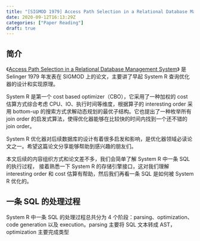 ```yaml
---
title: "[SIGMOD 1979] Access Path Selection in a Relational Database Management System"
date: 2020-09-12T16:13:29Z
categories: ["Paper Reading"]
draft: true
---
```


## 简介

《[Access Path Selection in a Relational Database Management System](https://courses.cs.duke.edu/compsci516/cps216/spring03/papers/selinger-etal-1979.pdf)》 是 Selinger 1979 年发表在 SIGMOD 上的论文，主要讲了早起 System R 查询优化器的设计和实现原理。

System R 是第一个 cost based optimizer（CBO），它采用了一种加权的 cost 估算方式综合考虑 CPU、IO、执行时间等维度，根据算子的 interesting order 采用 bottom-up 的搜索方式求解动态规划的最优子结构。它也提出了一种枚举所有 join order 的启发式算法，使得优化器能够在比较快的时间内找到一个还不错的 join order。

System R 优化器对后续数据库的设计有着很多启发和影响，是优化器领域必读论文之一。希望这篇论文分享能够帮助到感兴趣的朋友们。

本文后续的内容组织方式和论文差不多，我们会简单了解 System R 中一条 SQL 的执行过程， 接着熟悉一下 System R 的存储引擎接口，这对我们理解 interesting order 和 cost 估算有帮助，然后我们再看一条 SQL 是如何被 System R 优化的。

## 一条 SQL 的处理过程

System R 中一条 SQL 的处理过程总共分为 4 个阶段：parsing、optimization、code generation 以及 execution。parsing 主要将 SQL 文本转成 AST，optimization 主要完成类型